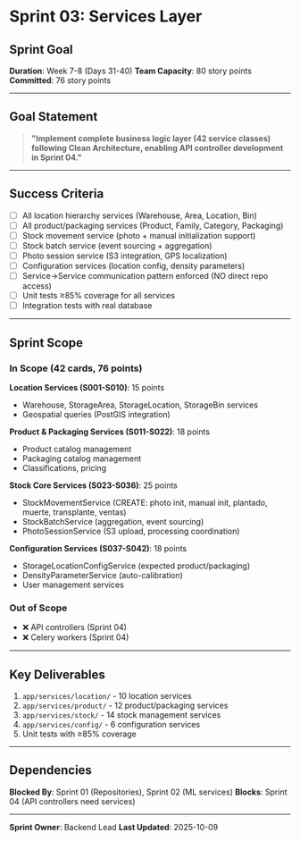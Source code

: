 # Sprint 03: Services Layer

## Sprint Goal

**Duration**: Week 7-8 (Days 31-40)
**Team Capacity**: 80 story points
**Committed**: 76 story points

---

## Goal Statement

> **"Implement complete business logic layer (42 service classes) following Clean Architecture,
enabling API controller development in Sprint 04."**

---

## Success Criteria

- [ ] All location hierarchy services (Warehouse, Area, Location, Bin)
- [ ] All product/packaging services (Product, Family, Category, Packaging)
- [ ] Stock movement service (photo + manual initialization support)
- [ ] Stock batch service (event sourcing + aggregation)
- [ ] Photo session service (S3 integration, GPS localization)
- [ ] Configuration services (location config, density parameters)
- [ ] Service→Service communication pattern enforced (NO direct repo access)
- [ ] Unit tests ≥85% coverage for all services
- [ ] Integration tests with real database

---

## Sprint Scope

### In Scope (42 cards, 76 points)

**Location Services (S001-S010)**: 15 points

- Warehouse, StorageArea, StorageLocation, StorageBin services
- Geospatial queries (PostGIS integration)

**Product & Packaging Services (S011-S022)**: 18 points

- Product catalog management
- Packaging catalog management
- Classifications, pricing

**Stock Core Services (S023-S036)**: 25 points

- StockMovementService (CREATE: photo init, manual init, plantado, muerte, transplante, ventas)
- StockBatchService (aggregation, event sourcing)
- PhotoSessionService (S3 upload, processing coordination)

**Configuration Services (S037-S042)**: 18 points

- StorageLocationConfigService (expected product/packaging)
- DensityParameterService (auto-calibration)
- User management services

### Out of Scope

- ❌ API controllers (Sprint 04)
- ❌ Celery workers (Sprint 04)

---

## Key Deliverables

1. `app/services/location/` - 10 location services
2. `app/services/product/` - 12 product/packaging services
3. `app/services/stock/` - 14 stock management services
4. `app/services/config/` - 6 configuration services
5. Unit tests with ≥85% coverage

---

## Dependencies

**Blocked By**: Sprint 01 (Repositories), Sprint 02 (ML services)
**Blocks**: Sprint 04 (API controllers need services)

---

**Sprint Owner**: Backend Lead
**Last Updated**: 2025-10-09
